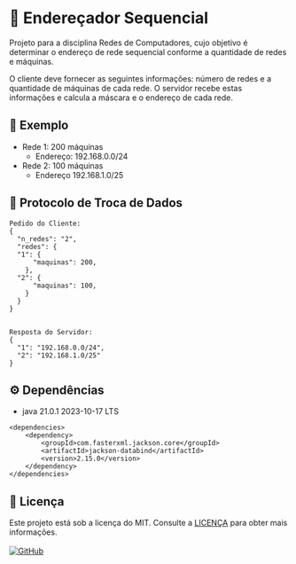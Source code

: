 
# 📍 Endereçador Sequencial

Projeto para a disciplina Redes de Computadores, cujo objetivo é determinar o endereço de rede sequencial conforme a quantidade de redes e máquinas.

O cliente deve fornecer as seguintes informações: número de redes e a quantidade de máquinas de cada rede. O servidor recebe estas informações e calcula a máscara e o endereço de cada rede.




## 📝 Exemplo

- Rede 1: 200 máquinas
    - Endereço: 192.168.0.0/24
- Rede 2: 100 máquinas
  - Endereço 192.168.1.0/25

## 📨 Protocolo de Troca de Dados

```
Pedido do Cliente:
{
  "n_redes": "2",
  "redes": {
  "1": {
      "maquinas": 200,
    },
  "2": {
      "maquinas": 100,
    }
  }
}


Resposta do Servidor:
{
  "1": "192.168.0.0/24",
  "2": "192.168.1.0/25"
}
```
## ⚙️ Dependências

- java 21.0.1 2023-10-17 LTS

```
<dependencies>
    <dependency>
        <groupId>com.fasterxml.jackson.core</groupId>
        <artifactId>jackson-databind</artifactId>
        <version>2.15.0</version>
    </dependency>
</dependencies>
```

## 📜 Licença

Este projeto está sob a licença do MIT. Consulte a [LICENÇA](https://choosealicense.com/licenses/mit/) para obter mais informações.
<br><br>
[![GitHub](https://img.shields.io/github/license/lilrau/HigLimp)](<[MIT](https://choosealicense.com/licenses/mit/)>)